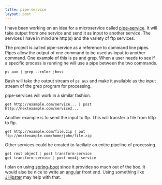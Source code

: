 ```yaml
---
title: pipe-service
layout: post
---
```

I have been working on an idea for a microservice called [pipe-service](https://github.com/moaxcp/pipe-service). It will take output from one service 
and send it as input to another service. The services I have in mind are http(s) and the variety of ftp services.

The project is called pipe-service as a reference to command line pipes. Pipes allow the output of one command to be
used as input to another command. One example of this is ps and grep. When a user needs to see if a specific process
is running he will use a pipe between the two commands.

    ps aux | grep --color jboss

Bash will take the output stream of `ps aux` and make it available as the input stream of the grep program for processing.

pipe-services will work in a similar fashion.

    get http://example.com/service... | post http://nextexample.com/service2...

Another example is to send the input to ftp. This will transfer a file from http to ftp.

    get http://example.com/file.zip | put ftp://nextexample.com/home/john/file.zip

Other services could be created to faciliate an entire pipeline of processing.

    get rest object | post transform-service
    get transform-service | post neo4j-service

I plan on using [spring-boot](http://projects.spring.io/spring-boot/) since it provides so much out of the box. It would also be nice to write an [angular](https://angularjs.org/) front end.
Using something like [JHipster](https://jhipster.github.io/) may help with that.
